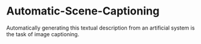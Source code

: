 # Automatic-Scene-Captioning

Automatically generating this textual description from an artificial system is the task of image captioning.
